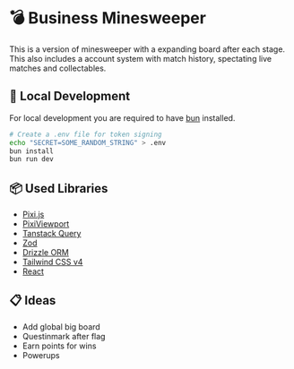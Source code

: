 # 💣 Business Minesweeper

This is a version of minesweeper with a expanding board after each stage. This also includes a account system with match history, spectating live matches and collectables.

## 🚀 Local Development

For local development you are required to have [bun](https://bun.sh/) installed.

```bash
# Create a .env file for token signing
echo "SECRET=SOME_RANDOM_STRING" > .env
bun install
bun run dev
```

## 📦 Used Libraries

- [Pixi.js](https://github.com/pixijs/pixi-react)
- [PixiViewport](https://github.com/davidfig/pixi-viewport)
- [Tanstack Query](https://github.com/TanStack/query)
- [Zod](https://github.com/colinhacks/zod)
- [Drizzle ORM](https://github.com/drizzle-team/drizzle-orm)
- [Tailwind CSS v4](https://github.com/tailwindlabs/tailwindcss)
- [React](https://github.com/facebook/react)

## 📋 Ideas

- Add global big board
- Questinmark after flag
- Earn points for wins
- Powerups
